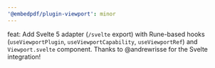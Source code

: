 ```yaml
---
'@embedpdf/plugin-viewport': minor
---
```


feat: Add Svelte 5 adapter (`/svelte` export) with Rune-based hooks (`useViewportPlugin`, `useViewportCapability`, `useViewportRef`) and `Viewport.svelte` component. Thanks to @andrewrisse for the Svelte integration!
